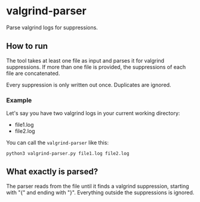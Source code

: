 # valgrind-parser

Parse valgrind logs for suppressions.

## How to run

The tool takes at least one file as input and parses it for valgrind suppressions.
If more than one file is provided, the suppressions of each file are concatenated.

Every suppression is only written out once. Duplicates are ignored.

### Example

Let's say you have two valgrind logs in your current working directory:

- file1.log
- file2.log

You can call the `valgrind-parser` like this:

    python3 valgrind-parser.py file1.log file2.log

## What exactly is parsed?

The parser reads from the file until it finds a valgrind suppression, starting with "{" and ending with "}".
Everything outside the suppressions is ignored.
